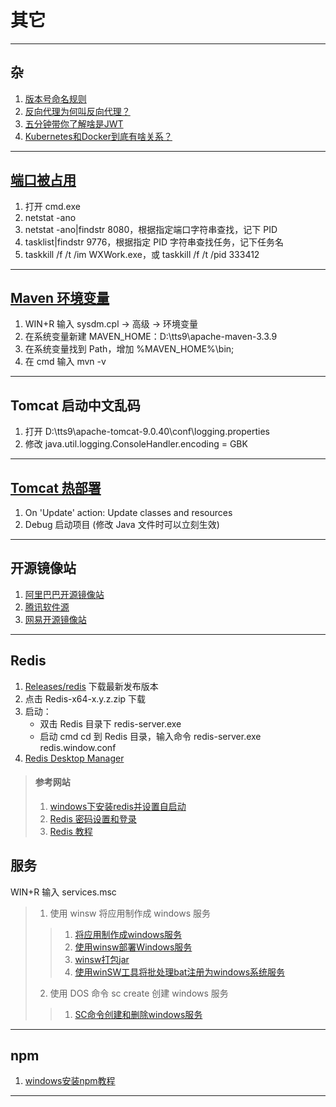 # 其它

---
## 杂
1. [版本号命名规则](https://mp.weixin.qq.com/s/ZoUG9h1TndW2QpnPyGeIQA)
2. [反向代理为何叫反向代理？](https://www.zhihu.com/question/24723688)
3. [五分钟带你了解啥是JWT](https://zhuanlan.zhihu.com/p/86937325)
4. [Kubernetes和Docker到底有啥关系？](https://zhuanlan.zhihu.com/p/87186261)
---
## [端口被占用](https://jingyan.baidu.com/article/3c48dd34491d47e10be358b8.html)
1. 打开 cmd.exe
2. netstat -ano
3. netstat -ano|findstr 8080，根据指定端口字符串查找，记下 PID
4. tasklist|findstr 9776，根据指定 PID 字符串查找任务，记下任务名
5. taskkill /f /t /im WXWork.exe，或 taskkill /f /t /pid 333412 
---
## [Maven 环境变量](http://www.xitongcheng.com/jiaocheng/dnrj_article_44449.html)
1. WIN+R 输入 sysdm.cpl → 高级 → 环境变量
2. 在系统变量新建 MAVEN_HOME：D:\tts9\apache-maven-3.3.9
3. 在系统变量找到 Path，增加 %MAVEN_HOME%\bin;
4. 在 cmd 输入 mvn -v
---
## Tomcat 启动中文乱码
1. 打开 D:\tts9\apache-tomcat-9.0.40\conf\logging.properties
2. 修改 java.util.logging.ConsoleHandler.encoding = GBK
---
## [Tomcat 热部署](https://blog.csdn.net/w15321271041/article/details/80597962)
1. On 'Update' action: Update classes and resources
2. Debug 启动项目 (修改 Java 文件时可以立刻生效)
---
## 开源镜像站
1. [阿里巴巴开源镜像站](https://developer.aliyun.com/mirror/)
2. [腾讯软件源](https://mirrors.cloud.tencent.com)
3. [网易开源镜像站](https://mirrors.163.com/)
---
## Redis
1. [Releases/redis](https://github.com/microsoftarchive/redis/releases) 下载最新发布版本
2. 点击 Redis-x64-x.y.z.zip 下载
3. 启动：
    - 双击 Redis 目录下 redis-server.exe
    - 启动 cmd cd 到 Redis 目录，输入命令 redis-server.exe redis.window.conf
4. [Redis Desktop Manager](https://www.jianshu.com/p/ccc3ebe29f7b)
>#### 参考网站
>1. [windows下安装redis并设置自启动](https://www.cnblogs.com/yunqing/p/10605934.html)
>2. [Redis 密码设置和登录](https://www.cnblogs.com/xiaozong/p/5652563.html)
>3. [Redis 教程](https://www.cnblogs.com/yiwangzhibujian/category/1020818.html)
## 服务
WIN+R 输入 services.msc
>1. 使用 winsw 将应用制作成 windows 服务
>>1. [将应用制作成windows服务](https://www.cnblogs.com/franson-2016/p/11672666.html)
>>2. [使用winsw部署Windows服务](https://segmentfault.com/a/1190000019520072)
>>3. [winsw打包jar](https://www.cnblogs.com/xinglongbing521/p/11157742.html)
>>4. [使用winSW工具将批处理bat注册为windows系统服务](https://blog.csdn.net/qq_31519989/article/details/106787276)
>2. 使用 DOS 命令 sc create 创建 windows 服务
>>1. [SC命令创建和删除windows服务](https://www.cnblogs.com/inuex/p/4299690.html)
---
## npm
1. [windows安装npm教程](https://www.cnblogs.com/jianguo221/p/11487532.html)
---
